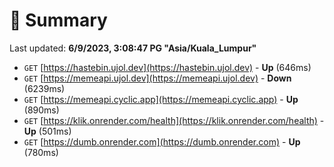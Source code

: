 # 📖 Summary
Last updated: **6/9/2023, 3:08:47 PG "Asia/Kuala_Lumpur"**

- `GET` [https://hastebin.ujol.dev](https://hastebin.ujol.dev) - **Up** (646ms)
- `GET` [https://memeapi.ujol.dev](https://memeapi.ujol.dev) - **Down** (6239ms)
- `GET` [https://memeapi.cyclic.app](https://memeapi.cyclic.app) - **Up** (890ms)
- `GET` [https://klik.onrender.com/health](https://klik.onrender.com/health) - **Up** (501ms)
- `GET` [https://dumb.onrender.com](https://dumb.onrender.com) - **Up** (780ms)
